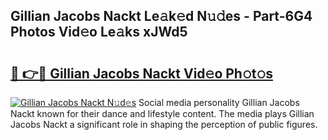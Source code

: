 ## Gillian Jacobs Nackt Le𝚊k𝚎d N𝚞𝚍es - Part-6G4 Photos Vid𝚎o Le𝚊ks xJWd5

# <h2><a href="http://fb2cxq5.evod.top/?m=Gillian+Jacobs+Nackt">🔗 👉🔴 Gillian Jacobs Nackt Vid𝚎o Ph𝚘t𝚘s</a></h2>

[![Gillian Jacobs Nackt N𝚞d𝚎s](https://i.imgur.com/8V9OHl7.gif)](http://fb2cxq5.evod.top/?m=Gillian+Jacobs+Nackt)
Social media personality Gillian Jacobs Nackt known for their dance and lifestyle content. The media plays Gillian Jacobs Nackt a significant role in shaping the perception of public figures. 
